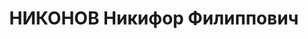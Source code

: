 ---
title: НИКОНОВ Никифор Филиппович
description: 'Род. в 1896, Юрьянский (Верховинский) р-н, Верховинский с/с, дер. Логинцы,
  русский. Инспектор финансового отдела Урал ВО, интендант 2 ранга.

  Обв. по ст. 58 пп. 8, 11 УК РСФСР. Приговор: ВК ВС СССР, 13.01.1938 – ВМН с конфискацией
  имущества. Расстрелян 13.01.1938.

  Реабилитирован 09.09.1958'
---